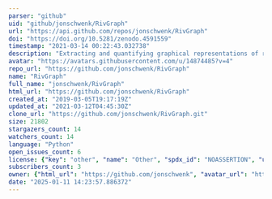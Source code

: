 ```yaml
---
parser: "github"
uid: "github/jonschwenk/RivGraph"
url: "https://api.github.com/repos/jonschwenk/RivGraph"
doi: "https://doi.org/10.5281/zenodo.4591559"
timestamp: "2021-03-14 00:22:43.032738"
description: "Extracting and quantifying graphical representations of river and delta channel networks from binary masks"
avatar: "https://avatars.githubusercontent.com/u/14874485?v=4"
repo_url: "https://github.com/jonschwenk/RivGraph"
name: "RivGraph"
full_name: "jonschwenk/RivGraph"
html_url: "https://github.com/jonschwenk/RivGraph"
created_at: "2019-03-05T19:17:19Z"
updated_at: "2021-03-12T04:45:30Z"
clone_url: "https://github.com/jonschwenk/RivGraph.git"
size: 21802
stargazers_count: 14
watchers_count: 14
language: "Python"
open_issues_count: 6
license: {"key": "other", "name": "Other", "spdx_id": "NOASSERTION", "url": null, "node_id": "MDc6TGljZW5zZTA="}
subscribers_count: 3
owner: {"html_url": "https://github.com/jonschwenk", "avatar_url": "https://avatars.githubusercontent.com/u/14874485?v=4", "login": "jonschwenk", "type": "User"}
date: "2025-01-11 14:23:57.886372"
---
```

